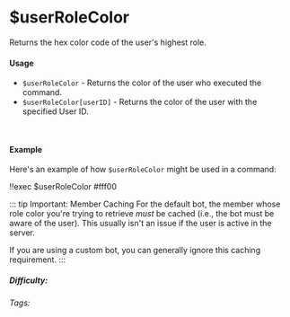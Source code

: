 # $userRoleColor

Returns the hex color code of the user's highest role.

#### Usage

*   `$userRoleColor` - Returns the color of the user who executed the command.
*   `$userRoleColor[userID]` - Returns the color of the user with the specified User ID.

<br/>

#### Example

Here's an example of how `$userRoleColor` might be used in a command:

<discord-messages>
	<discord-message :bot="false" role-color="#ffcc9a" author="Member">
		!!exec $userRoleColor
	</discord-message>
	<discord-message :bot="true" role-color="#0099ff" author="Custom Command" avatar="https://media.discordapp.net/avatars/725721249652670555/781224f90c3b841ba5b40678e032f74a.webp">
		 #fff00
	</discord-message>
</discord-messages>

::: tip Important: Member Caching
For the default bot, the member whose role color you're trying to retrieve *must* be cached (i.e., the bot must be aware of the user).  This usually isn't an issue if the user is active in the server.

If you are using a custom bot, you can generally ignore this caching requirement.
:::

##### Difficulty: <Badge type="tip" text="Easy" vertical="middle" />

###### Tags: <Badge type="tip" text="color" vertical="middle" />